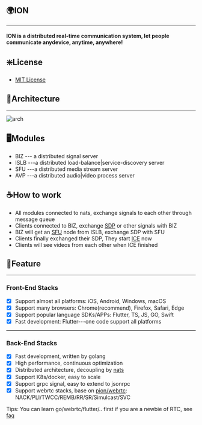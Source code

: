 
## 🌍ION
---
#### ION is a distributed real-time communication system, let people communicate anydevice, anytime, anywhere!

## ❇️License
* [MIT License](https://opensource.org/licenses/MIT)


## 📖Architecture
---
![arch](https://github.com/pionion/pionion.github.io.src/raw/master/resources/logo/arch.png)

## 🖥️Modules
* BIZ --- a distributed signal server
* ISLB ---a distributed load-balance|service-discovery server
* SFU ---a distributed media stream server
* AVP ---a distributed audio|video process server
## ☕️How to work
* All modules connected to nats, exchange signals to each other through message queue
* Clients connected to BIZ, exchange [SDP](https://webrtchacks.com/sdp-anatomy) or other signals with BIZ
* BIZ will get an [SFU](https://webrtcglossary.com/sfu/) node from ISLB, exchange SDP with SFU
* Clients finally exchanged their SDP, They start [ICE](https://webrtcglossary.com/ice) now
* Clients will see videos from each other when ICE finished

## 🌟Feature
---
### Front-End Stacks
  - [x] Support almost all platforms: iOS, Android, Windows, macOS
  - [x] Support many browsers: Chrome(recommend), Firefox, Safari, Edge
  - [x] Support popular language SDKs/APPs: Flutter, TS, JS, GO, Swift
  - [x] Fast development: Flutter---one code support all platforms

---
### Back-End Stacks
  - [x] Fast development, written by golang
  - [x] High performance, continuous optimization
  - [x] Distributed architecture, decoupling by [nats](https://nats.io)
  - [x] Support K8s/docker, easy to scale
  - [x] Support grpc signal, easy to extend to jsonrpc
  - [x] Support webrtc stacks, base on [pion/webrtc](https://github.com/pion/webrtc): NACK/PLI/TWCC/REMB/RR/SR/Simulcast/SVC

Tips:
You can learn go/webrtc/flutter/.. first if you are a newbie of RTC, see [faq](./faq)






